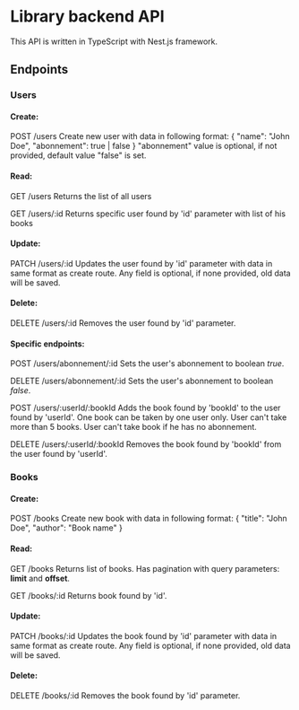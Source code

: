 # Library backend API
This API is written in TypeScript with Nest.js framework.

## Endpoints

### Users

#### Create:

POST /users
Create new user with data in following format:
    {
      "name": "John Doe",
      "abonnement": true | false
    }
"abonnement" value is optional, if not provided, default value "false" is set.

#### Read:

GET /users
Returns the list of all users

GET /users/:id
Returns specific user found by 'id' parameter with list of his books

#### Update:

PATCH /users/:id
Updates the user found by 'id' parameter with data in same format as create route.
Any field is optional, if none provided, old data will be saved.

#### Delete:

DELETE /users/:id
Removes the user found by 'id' parameter.

#### Specific endpoints:

POST /users/abonnement/:id
Sets the user's abonnement to boolean *true*.

DELETE /users/abonnement/:id
Sets the user's abonnement to boolean *false*.

POST /users/:userId/:bookId
Adds the book found by 'bookId' to the user found by 'userId'.
One book can be taken by one user only.
User can't take more than 5 books.
User can't take book if he has no abonnement.

DELETE /users/:userId/:bookId
Removes the book found by 'bookId' from the user found by 'userId'.

### Books

#### Create:

POST /books
Create new book with data in following format:
    {
      "title": "John Doe",
      "author": "Book name"
    }

#### Read:

GET /books
Returns list of books.
Has pagination with query parameters: **limit** and **offset**.

GET /books/:id
Returns book found by 'id'.

#### Update:

PATCH /books/:id
Updates the book found by 'id' parameter with data in same format as create route.
Any field is optional, if none provided, old data will be saved.

#### Delete:

DELETE /books/:id
Removes the book found by 'id' parameter.
